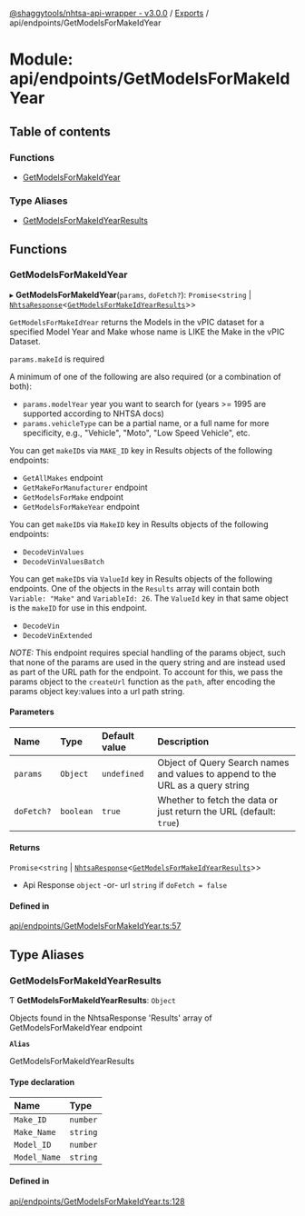 [@shaggytools/nhtsa-api-wrapper - v3.0.0](../index.md) / [Exports](../modules.md) / api/endpoints/GetModelsForMakeIdYear

# Module: api/endpoints/GetModelsForMakeIdYear

## Table of contents

### Functions

- [GetModelsForMakeIdYear](api_endpoints_GetModelsForMakeIdYear.md#getmodelsformakeidyear)

### Type Aliases

- [GetModelsForMakeIdYearResults](api_endpoints_GetModelsForMakeIdYear.md#getmodelsformakeidyearresults)

## Functions

### GetModelsForMakeIdYear

▸ **GetModelsForMakeIdYear**(`params`, `doFetch?`): `Promise`<`string` \| [`NhtsaResponse`](api_types.md#nhtsaresponse)<[`GetModelsForMakeIdYearResults`](api_endpoints_GetModelsForMakeIdYear.md#getmodelsformakeidyearresults)\>\>

`GetModelsForMakeIdYear` returns the Models in the vPIC dataset for a specified Model Year
and Make whose name is LIKE the Make in the vPIC Dataset.

`params.makeId` is required

A minimum of one of the following are also required (or a combination of both):
- `params.modelYear` year you want to search for (years >= 1995 are supported according to NHTSA
  docs)
- `params.vehicleType` can be a partial name, or a full name for more specificity, e.g.,
  "Vehicle", "Moto", "Low Speed Vehicle", etc.

You can get `makeID`s via `MAKE_ID` key in Results objects of the following endpoints:
- `GetAllMakes` endpoint
- `GetMakeForManufacturer` endpoint
- `GetModelsForMake` endpoint
- `GetModelsForMakeYear` endpoint

You can get `makeID`s via `MakeID` key in Results objects of the following endpoints:
- `DecodeVinValues`
- `DecodeVinValuesBatch`

You can get `makeID`s via `ValueId` key in Results objects of the following endpoints.
One of the objects in the `Results` array will contain both `Variable: "Make"` and
`VariableId: 26`. The `ValueId` key in that same object is the `makeID` for use in this
endpoint.
- `DecodeVin`
- `DecodeVinExtended`

_NOTE:_ This endpoint requires special handling of the params object, such that none of the
params are used in the query string and are instead used as part of the URL path for the
endpoint. To account for this, we pass the params object to the `createUrl` function as the
`path`, after encoding the params object key:values into a url path string.

#### Parameters

| Name | Type | Default value | Description |
| :------ | :------ | :------ | :------ |
| `params` | `Object` | `undefined` | Object of Query Search names and values to append to the URL as a query string |
| `doFetch?` | `boolean` | `true` | Whether to fetch the data or just return the URL (default: `true`) |

#### Returns

`Promise`<`string` \| [`NhtsaResponse`](api_types.md#nhtsaresponse)<[`GetModelsForMakeIdYearResults`](api_endpoints_GetModelsForMakeIdYear.md#getmodelsformakeidyearresults)\>\>

- Api Response
`object` -or- url `string` if `doFetch = false`

#### Defined in

[api/endpoints/GetModelsForMakeIdYear.ts:57](https://github.com/ShaggyTech/nhtsa-api-wrapper/blob/19d28b5/packages/lib/src/api/endpoints/GetModelsForMakeIdYear.ts#L57)

## Type Aliases

### GetModelsForMakeIdYearResults

Ƭ **GetModelsForMakeIdYearResults**: `Object`

Objects found in the NhtsaResponse 'Results' array of GetModelsForMakeIdYear endpoint

**`Alias`**

GetModelsForMakeIdYearResults

#### Type declaration

| Name | Type |
| :------ | :------ |
| `Make_ID` | `number` |
| `Make_Name` | `string` |
| `Model_ID` | `number` |
| `Model_Name` | `string` |

#### Defined in

[api/endpoints/GetModelsForMakeIdYear.ts:128](https://github.com/ShaggyTech/nhtsa-api-wrapper/blob/19d28b5/packages/lib/src/api/endpoints/GetModelsForMakeIdYear.ts#L128)
